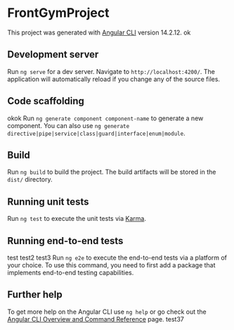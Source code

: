 # FrontGymProject

This project was generated with [Angular CLI](https://github.com/angular/angular-cli) version 14.2.12.
ok

## Development server

Run `ng serve` for a dev server. Navigate to `http://localhost:4200/`. The application will automatically reload if you change any of the source files.

## Code scaffolding
   okok
Run `ng generate component component-name` to generate a new component. You can also use `ng generate directive|pipe|service|class|guard|interface|enum|module`.

## Build

Run `ng build` to build the project. The build artifacts will be stored in the `dist/` directory.

## Running unit tests

Run `ng test` to execute the unit tests via [Karma](https://karma-runner.github.io).

## Running end-to-end tests
test
test2
test3
Run `ng e2e` to execute the end-to-end tests via a platform of your choice. To use this command, you need to first add a package that implements end-to-end testing capabilities.

## Further help

To get more help on the Angular CLI use `ng help` or go check out the [Angular CLI Overview and Command Reference](https://angular.io/cli) page.
test37
